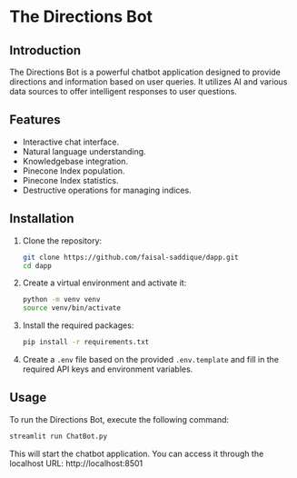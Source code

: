 
# The Directions Bot

## Introduction

The Directions Bot is a powerful chatbot application designed to provide directions and information based on user queries. It utilizes AI and various data sources to offer intelligent responses to user questions.

## Features

- Interactive chat interface.
- Natural language understanding.
- Knowledgebase integration.
- Pinecone Index population.
- Pinecone Index statistics.
- Destructive operations for managing indices.

## Installation

1. Clone the repository:
   ```bash
   git clone https://github.com/faisal-saddique/dapp.git
   cd dapp
   ```

2. Create a virtual environment and activate it:
   ```bash
   python -m venv venv
   source venv/bin/activate
   ```

3. Install the required packages:
   ```bash
   pip install -r requirements.txt
   ```

4. Create a `.env` file based on the provided `.env.template` and fill in the required API keys and environment variables.

## Usage

To run the Directions Bot, execute the following command:

```bash
streamlit run ChatBot.py
```

This will start the chatbot application. You can access it through the localhost URL: http://localhost:8501